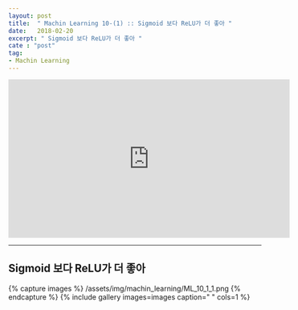 ```yaml
---
layout: post
title:  " Machin Learning 10-(1) :: Sigmoid 보다 ReLU가 더 좋아 "
date:   2018-02-20
excerpt: " Sigmoid 보다 ReLU가 더 좋아 "
cate : "post"
tag:
- Machin Learning
---
```


<iframe width="560" height="315" src="https://www.youtube.com/embed/cKtg_fpw88c" frameborder="0" allow="autoplay; encrypted-media" allowfullscreen></iframe>


---


## Sigmoid 보다 ReLU가 더 좋아

{% capture images %}
/assets/img/machin_learning/ML_10_1_1.png
{% endcapture %}
{% include gallery images=images caption=" " cols=1 %}

